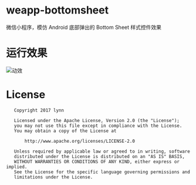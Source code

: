 # weapp-bottomsheet
微信小程序，模仿 Android 底部弹出的 Bottom Sheet 样式控件效果  
  
# 运行效果  
![动效](https://github.com/lynnzc/weapp-bottomsheet/blob/master/res/weapp-bs-snap.gif)  
  
# License  
```  
   Copyright 2017 lynn

   Licensed under the Apache License, Version 2.0 (the "License");
   you may not use this file except in compliance with the License.
   You may obtain a copy of the License at

       http://www.apache.org/licenses/LICENSE-2.0

   Unless required by applicable law or agreed to in writing, software
   distributed under the License is distributed on an "AS IS" BASIS,
   WITHOUT WARRANTIES OR CONDITIONS OF ANY KIND, either express or implied.
   See the License for the specific language governing permissions and
   limitations under the License.
```  
  
